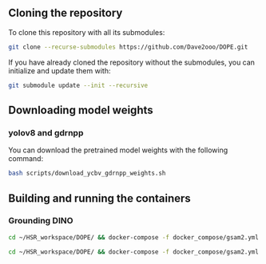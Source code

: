 ## Cloning the repository

To clone this repository with all its submodules:
```bash
git clone --recurse-submodules https://github.com/Dave2ooo/DOPE.git
```

If you have already cloned the repository without the submodules, you can initialize and update them with:
```bash
git submodule update --init --recursive
```

## Downloading model weights
### yolov8 and gdrnpp
You can download the pretrained model weights with the following command:
```bash
bash scripts/download_ycbv_gdrnpp_weights.sh
```

## Building and running the containers
### Grounding DINO
```bash
cd ~/HSR_workspace/DOPE/ && docker-compose -f docker_compose/gsam2.yml up --build
```
```bash
cd ~/HSR_workspace/DOPE/ && docker-compose -f docker_compose/gsam2.yml up
```
